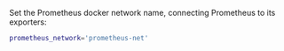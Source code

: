 
Set the Prometheus docker network name, connecting Prometheus to its exporters:

```bash
prometheus_network='prometheus-net'
```
